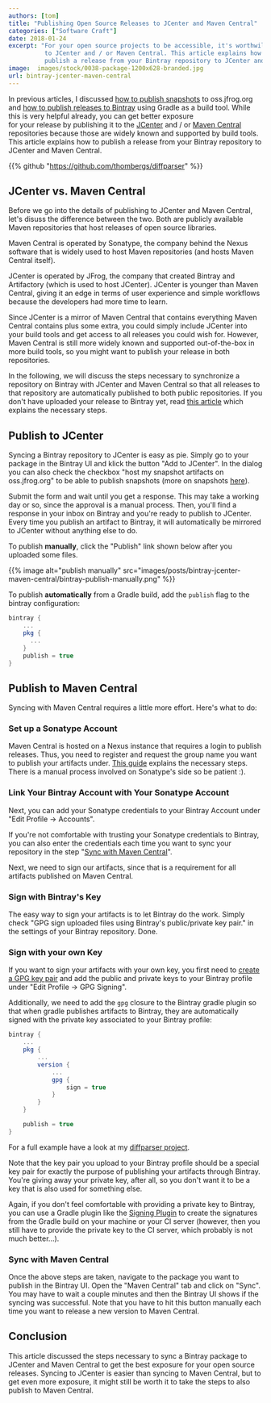 ```yaml
---
authors: [tom]
title: "Publishing Open Source Releases to JCenter and Maven Central"
categories: ["Software Craft"]
date: 2018-01-24
excerpt: "For your open source projects to be accessible, it's worthwile to publish them   
          to JCenter and / or Maven Central. This article explains how to
          publish a release from your Bintray repository to JCenter and Maven Central."
image:  images/stock/0038-package-1200x628-branded.jpg
url: bintray-jcenter-maven-central
---
```




In previous articles, I discussed [how to publish snapshots](/publish-snapshots-with-gradle/) 
to oss.jfrog.org and [how to publish releases to Bintray](/guide-publishing-to-bintray-with-gradle/) using 
Gradle as a build tool. While this is very helpful already, you can get better exposure  
for your release by publishing it to the [JCenter](https://bintray.com/bintray/jcenter)
and / or [Maven Central](https://search.maven.org/) repositories
because those are widely known and supported by build tools. This article explains how to
publish a release from your Bintray repository to JCenter and Maven Central.

{{% github "https://github.com/thombergs/diffparser" %}}

## JCenter vs. Maven Central
Before we go into the details of publishing to JCenter and Maven Central, let's disuss the difference
between the two. Both are publicly available Maven repositories that host releases of open source
libraries. 

Maven Central is operated by Sonatype, the company behind the Nexus software that
is widely used to host Maven repositories (and hosts Maven Central itself). 

JCenter is operated
by JFrog, the company that created Bintray and Artifactory (which is used to host JCenter). 
JCenter is younger than Maven Central, giving it an edge in terms of user experience and 
simple workflows because the developers had more time to learn.

Since JCenter is a mirror of Maven Central that contains everything Maven Central contains plus some
extra, you could simply include JCenter into your build tools and get access to all releases you could wish for.
However, Maven Central is still more widely known and supported out-of-the-box in more build tools,
so you might want to publish your release in both repositories.

In the following, we will discuss the steps necessary to synchronize a repository on Bintray 
with JCenter and Maven Central so that all releases to that repository are automatically published 
to both public repositories. If you don't have uploaded your release to Bintray yet,
read [this article](/guide-publishing-to-bintray-with-gradle/) which explains the necessary steps.

## Publish to JCenter

Syncing a Bintray repository to JCenter is easy as pie. Simply go to your package in the Bintray UI and
klick the button "Add to JCenter". In the dialog you can also check the checkbox "host my snapshot artifacts on
oss.jfrog.org" to be able to publish snapshots (more on snapshots [here](/publish-snapshots-with-gradle/)). 

Submit the form and wait until you get a response. This may take a working day or so, since the approval is a
manual process. Then, you'll find a response in your inbox on Bintray and you're ready to publish to JCenter.
Every time you publish an artifact to Bintray, it will automatically be mirrored to JCenter without anything 
else to do. 

To publish **manually**, click the "Publish" link shown below after you uploaded some files.

{{% image alt="publish manually" src="images/posts/bintray-jcenter-maven-central/bintray-publish-manually.png" %}}

To publish **automatically** from a Gradle build, add the `publish` flag to the bintray configuration:

```groovy
bintray {
    ...
    pkg {
      ...
    }
    publish = true
}
``` 

## Publish to Maven Central

Syncing with Maven Central requires a little more effort. Here's what to do:

### Set up a Sonatype Account

Maven Central is hosted on a Nexus instance that requires a login to publish releases.
Thus, you need to register and request the group name you want to publish your artifacts
under. [This guide](http://central.sonatype.org/pages/ossrh-guide.html) 
explains the necessary steps. There is a manual process involved on Sonatype's side so
be patient :). 

### Link Your Bintray Account with Your Sonatype Account

Next, you can add your Sonatype credentials to your Bintray Account under "Edit Profile -> Accounts".

If you're not comfortable with trusting your Sonatype credentials to Bintray, you can also
enter the credentials each time you want to sync your repository in the step "[Sync with Maven Central](#sync-with-maven-central)".

Next, we need to sign our artifacts, since that is a requirement for all artifacts published on
Maven Central. 

### Sign with Bintray's Key

The easy way to sign your artifacts is to let Bintray do the work. Simply check 
"GPG sign uploaded files using Bintray's public/private key pair." in the settings of
your Bintray repository. Done.

### Sign with your own Key

If you want to sign your artifacts with your own key, you first need to 
[create a GPG key pair](https://www.gnupg.org/gph/en/manual/c14.html) and add the public
and private keys to your Bintray profile under "Edit Profile -> GPG Signing".

Additionally, we need to add the `gpg` closure to the Bintray gradle plugin so that
when gradle publishes artifacts to Bintray, they are automatically signed with
the private key associated to your Bintray profile:

```groovy
bintray {
    ...
    pkg {
        ...
        version {
            ...
            gpg {
                sign = true
            }
        }
    }

    publish = true
}
```

For a full example have a look at my [diffparser project](https://github.com/thombergs/diffparser/blob/master/build.gradle).

Note that the key pair you upload to your Bintray profile should be a special key pair for exactly the purpose
of publishing your artifacts through Bintray. You're giving away your private key, after all, so you don't want
it to be a key that is also used for something else.

Again, if you don't feel comfortable with providing a private key to Bintray, you can use a Gradle plugin
like the [Signing Plugin](https://docs.gradle.org/current/userguide/signing_plugin.html) to create the 
signatures from the Gradle build on your machine or your CI server (however, then you still have to provide the private key
to the CI server, which probably is not much better...).

### Sync with Maven Central

Once the above steps are taken, navigate to the package you want to publish in the Bintray UI. Open
the "Maven Central" tab and click on "Sync". You may have to wait a couple minutes and then the Bintray
UI shows if the syncing was successful. Note that you have to hit this button manually each time you want to
release a new version to Maven Central.

## Conclusion

This article discussed the steps necessary to sync a Bintray package to JCenter and Maven Central
to get the best exposure for your open source releases. Syncing to JCenter is easier than
syncing to Maven Central, but to get even more exposure, it might still be worth it to take the steps to 
also publish to Maven Central.
